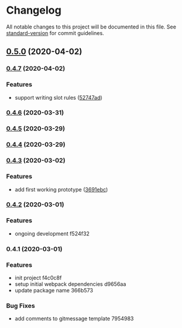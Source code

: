 # Changelog

All notable changes to this project will be documented in this file. See [standard-version](https://github.com/conventional-changelog/standard-version) for commit guidelines.

## [0.5.0](https://github.com/anthonkendel/html-validate-vue-webpack-plugin/compare/v0.4.7...v0.5.0) (2020-04-02)

### [0.4.7](https://github.com/anthonkendel/html-validate-vue-webpack-plugin/compare/v0.4.6...v0.4.7) (2020-04-02)


### Features

* support writing slot rules ([52747ad](https://github.com/anthonkendel/html-validate-vue-webpack-plugin/commit/52747adc1b01e35117f3864544ba484cf19ac441))

### [0.4.6](https://github.com/anthonkendel/html-validate-vue-webpack-plugin/compare/v0.4.5...v0.4.6) (2020-03-31)

### [0.4.5](https://github.com/anthonkendel/html-validate-vue-webpack-plugin/compare/v0.4.4...v0.4.5) (2020-03-29)

### [0.4.4](https://github.com/anthonkendel/html-validate-vue-webpack-plugin/compare/v0.4.3...v0.4.4) (2020-03-29)

### [0.4.3](https://github.com/anthonkendel/html-validate-vue-webpack-plugin/compare/v0.4.2...v0.4.3) (2020-03-02)


### Features

* add first working prototype ([3691ebc](https://github.com/anthonkendel/html-validate-vue-webpack-plugin/commit/3691ebca8d363ab91b061d803130df676d92cbcd))

### [0.4.2](///compare/v0.4.1...v0.4.2) (2020-03-01)


### Features

* ongoing development f524f32

### 0.4.1 (2020-03-01)


### Features

* init project f4c0c8f
* setup initial webpack dependencies d9656aa
* update package name 366b573


### Bug Fixes

* add comments to gitmessage template 7954983
